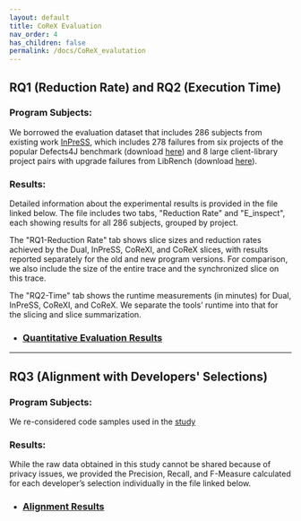 ```yaml
---
layout: default
title: CoReX Evaluation
nav_order: 4
has_children: false
permalink: /docs/CoReX_evalutation
---
```


## RQ1 (Reduction Rate) and RQ2 (Execution Time) 

### Program Subjects:
We borrowed the evaluation dataset that includes 286 subjects from existing work [InPreSS](https://ieeexplore.ieee.org/abstract/document/10172711),
which includes 278 failures from six projects of the popular Defects4J benchmark (download [here](https://zenodo.org/record/7683853#.Y_3L1y-975g)) and 8 large client-library project pairs with upgrade failures from LibRench (download [here](https://zenodo.org/record/7683853/files/InPreSSBench.zip?download=1)).

### Results:
Detailed information about the experimental results is provided in the file linked below. The file includes two tabs, "Reduction Rate" and "E_inspect", each showing results for all 286 subjects, grouped by project.

The "RQ1-Reduction Rate" tab shows slice sizes and reduction rates achieved by the Dual, InPreSS, CoReXI, and CoReX slices, with results reported separately for the old and new program versions. For comparison, we also include the size of the entire trace and the synchronized slice on this trace.

The "RQ2-Time" tab shows the runtime measurements (in minutes) for Dual, InPreSS, CoReXI, and CoReX. We separate the tools’ runtime into that for the slicing and slice summarization. 

* ### [Quantitative Evaluation Results](../../assets/results/QuantitativeEvaluationResults.xlsx)

---

## RQ3 (Alignment with Developers' Selections) 

### Program Subjects:
We re-considered code samples used in the [study](https://anonymousresearcher24.github.io/docs/user_study)


### Results:
While the raw data obtained in this study cannot be shared because of privacy issues, we provided the Precision, Recall, and F-Measure calculated for each developer’s selection individually in the file linked below. 

* ### [Alignment Results](../../assets/results/AlignmentResults.xlsx)